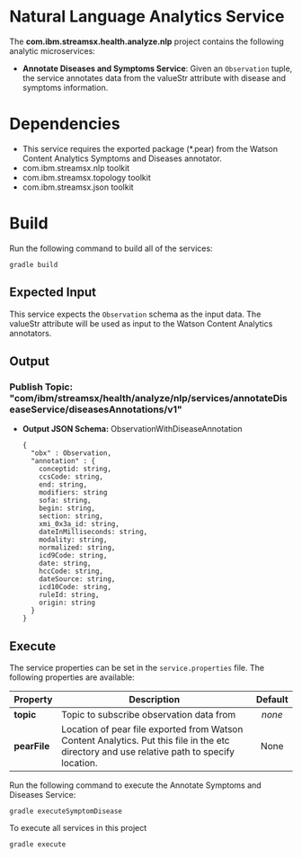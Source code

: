 # Natural Language Analytics Service

The **com.ibm.streamsx.health.analyze.nlp** project contains the following analytic microservices: 

  * **Annotate Diseases and Symptoms Service**: Given an `Observation` tuple, the service annotates data from the valueStr attribute with disease and symptoms information.

# Dependencies

  * This service requires the exported package (*.pear) from the Watson Content Analytics Symptoms and Diseases annotator. 
  * com.ibm.streamsx.nlp toolkit
  * com.ibm.streamsx.topology toolkit
  * com.ibm.streamsx.json toolkit


# Build

Run the following command to build all of the services: 

`gradle build`


## Expected Input

This service expects the `Observation` schema as the input data.  The valueStr attribute will be used as input to the Watson Content Analytics annotators.


## Output

### Publish Topic: "com/ibm/streamsx/health/analyze/nlp/services/annotateDiseaseService/diseasesAnnotations/v1"

  * **Output JSON Schema:** ObservationWithDiseaseAnnotation

    ```
    {
      "obx" : Observation,
      "annotation" : {
		conceptid: string,
		ccsCode: string,
		end: string,
		modifiers: string
		sofa: string,
		begin: string,
		section: string,
		xmi_0x3a_id: string, 
		dateInMilliseconds: string,
		modality: string, 
		normalized: string,
		icd9Code: string,
		date: string,
		hccCode: string,
		dateSource: string,
		icd10Code: string,
		ruleId: string,
		origin: string   
      }
    }
    ```

## Execute

The service properties can be set in the `service.properties` file. The following properties are available:

| Property | Description | Default |
| --- | --- | :---: |
| **topic** | Topic to subscribe observation data from | *none* |
| **pearFile** | Location of pear file exported from Watson Content Analytics.  Put this file in the etc directory and use relative path to specify location. | None |


Run the following command to execute the Annotate Symptoms and Diseases Service:

`gradle executeSymptomDisease`

To execute all services in this project

`gradle execute`

